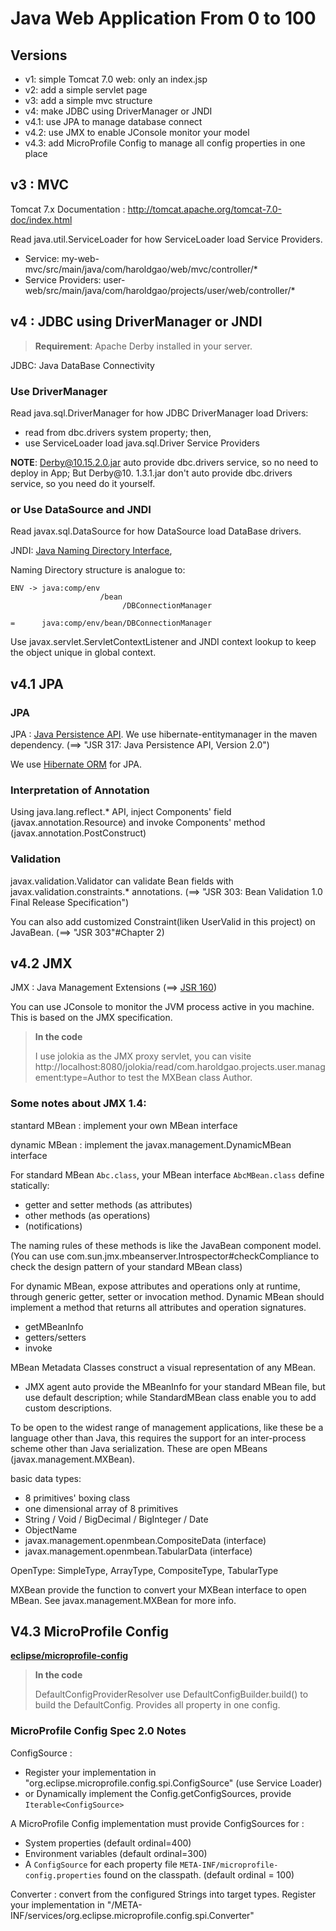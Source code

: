 # Java Web Application From 0 to 100

## Versions

- v1: simple Tomcat 7.0 web: only an index.jsp
- v2: add a simple servlet page
- v3: add a simple mvc structure
- v4: make JDBC using DriverManager or JNDI
- v4.1: use JPA to manage database connect
- v4.2: use JMX to enable JConsole monitor your model
- v4.3: add MicroProfile Config to manage all config properties in one place

## v3 : MVC

Tomcat 7.x Documentation : http://tomcat.apache.org/tomcat-7.0-doc/index.html

Read java.util.ServiceLoader for how ServiceLoader load Service Providers.
- Service: my-web-mvc/src/main/java/com/haroldgao/web/mvc/controller/*
- Service Providers: user-web/src/main/java/com/haroldgao/projects/user/web/controller/*

## v4 : JDBC using DriverManager or JNDI

> **Requirement**: 
> Apache Derby installed in your server.

JDBC: Java DataBase Connectivity

### Use DriverManager

Read java.sql.DriverManager for how JDBC DriverManager load Drivers:
- read from dbc.drivers system property; then,
- use ServiceLoader load java.sql.Driver Service Providers

**NOTE**: Derby@10.15.2.0.jar auto provide dbc.drivers service, so no need to deploy in App; But Derby@10. 1.3.1.jar don't auto provide dbc.drivers service, so you need do it yourself.

### or Use DataSource and JNDI

Read javax.sql.DataSource for how DataSource load DataBase drivers.

JNDI: [Java Naming Directory Interface](http://tomcat.apache.org/tomcat-7.0-doc/jndi-resources-howto.html),

Naming Directory structure is analogue to:

```text
ENV -> java:comp/env
                    /bean
                         /DBConnectionManager

=      java:comp/env/bean/DBConnectionManager
```

Use javax.servlet.ServletContextListener and JNDI context lookup to keep the object unique in global context.



## v4.1 JPA

### JPA

JPA : [Java Persistence API](https://www.oracle.com/technical-resources/articles/java/jpa.html). We use hibernate-entitymanager in the maven dependency. (==> "JSR 317: Java Persistence API, Version 2.0")

We use [Hibernate ORM](https://docs.jboss.org/hibernate/orm/5.4/quickstart/html_single/#tutorial_jpa) for JPA. 

### Interpretation of Annotation

Using java.lang.reflect.* API, inject Components' field (javax.annotation.Resource) and invoke Components' method (javax.annotation.PostConstruct)

### Validation

javax.validation.Validator can validate Bean fields with javax.validation.constraints.* annotations. (==> "JSR 303: Bean Validation 1.0 Final Release Specification")

You can also add customized Constraint(liken UserValid in this project) on JavaBean. (==> "JSR 303"#Chapter 2)



## v4.2 JMX

JMX : Java Management Extensions (==> [JSR 160](https://jcp.org/en/jsr/detail?id=160))

You can use JConsole to monitor the JVM process active in you machine. This is based on the JMX specification.

> **In the code** 
>
> I use jolokia as the JMX proxy servlet, you can visite http://localhost:8080/jolokia/read/com.haroldgao.projects.user.management:type=Author to test the MXBean class Author.

### Some notes about JMX 1.4:

stantard MBean : implement your own MBean interface

dynamic MBean : implement the javax.management.DynamicMBean interface



For standard MBean `Abc.class`, your MBean interface `AbcMBean.class` define statically:

- getter and setter methods (as attributes)
- other methods (as operations)
- (notifications)

The naming rules of these methods is like the JavaBean component model. (You can use com.sun.jmx.mbeanserver.Introspector#checkCompliance to check the design pattern of your standard MBean class)



For dynamic MBean, expose attributes and operations only at runtime, through generic getter, setter or invocation method. Dynamic MBean should implement a method that returns all attributes and operation signatures.

- getMBeanInfo
- getters/setters
- invoke



MBean Metadata Classes construct a visual representation of any MBean.

- JMX agent auto provide the MBeanInfo for your standard MBean file, but use default description; while StandardMBean class enable you to add custom descriptions.

To be open to the widest range of management applications, like these be a language other than Java, this requires the support for an inter-process scheme other than Java serialization.  These are open MBeans (javax.management.MXBean).

basic data types:

- 8 primitives' boxing class
- one dimensional array of 8 primitives
- String / Void / BigDecimal / BigInteger / Date
- ObjectName
- javax.management.openmbean.CompositeData (interface)
- javax.management.openmbean.TabularData (interface)



OpenType: SimpleType, ArrayType, CompositeType, TabularType

MXBean provide the function to convert your MXBean interface to open MBean. See javax.management.MXBean for more info.



## V4.3 MicroProfile Config

**[eclipse/microprofile-config](https://download.eclipse.org/microprofile/microprofile-config-2.0/microprofile-config-spec-2.0.html)**

> **In the code**
>
> DefaultConfigProviderResolver use DefaultConfigBuilder.build() to build the DefaultConfig. Provides all property in one config.

### MicroProfile Config Spec 2.0 Notes

ConfigSource : 

- Register your implementation in "org.eclipse.microprofile.config.spi.ConfigSource" (use Service Loader)
- or Dynamically implement the Config.getConfigSources, provide `Iterable<ConfigSource>`

A MicroProfile Config implementation must provide ConfigSources for :

- System properties (default ordinal=400)
- Environment variables (default ordinal=300)
- A `ConfigSource` for each property file `META-INF/microprofile-config.properties` found on the classpath. (default ordinal = 100)



Converter : convert from the configured Strings into target types. Register your implementation in "/META-INF/services/org.eclipse.microprofile.config.spi.Converter"





